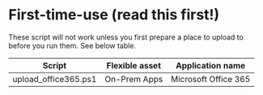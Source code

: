 # First-time-use (read this first!)
These script will not work unless you first prepare a place to upload to before you run them. See below table.

| Script               | Flexible asset | Application name     |
| -------------------- | -------------- | -------------------- |
| upload_office365.ps1 | On-Prem Apps   | Microsoft Office 365 |